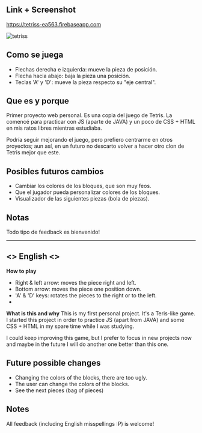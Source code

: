 **Link  + Screenshot**
---
https://tetriss-ea563.firebaseapp.com

![tetriss](https://user-images.githubusercontent.com/29251149/120534206-dc89ac00-c3e1-11eb-9c23-3bdcbdc1253f.png)

**Como se juega**
---
* Flechas derecha e izquierda: mueve la pieza de posición.
* Flecha hacia abajo: baja la pieza una posición.
* Teclas 'A' y 'D': mueve la pieza respecto su "eje central".

**Que es y porque**
---
Primer proyecto web personal. Es una copia del juego de Tetris.
La comencé para practicar con JS (aparte de JAVA) y un poco de CSS + HTML en mis ratos libres mientras estudiaba.

Podría seguir mejorando el juego, pero prefiero centrarme en otros proyectos; aun así, en un futuro no descarto volver a hacer otro clon de Tetris mejor que este.

**Posibles futuros cambios**
---
* Cambiar los colores de los bloques, que son muy feos.
* Que el jugador pueda personalizar colores de los bloques.
* Visualizador de las siguientes piezas (bola de piezas).

**Notas**
---
Todo tipo de feedback es bienvenido!


---

<> English <>
---

**How to play**
* Right & left arrow: moves the piece right and left.
* Bottom arrow: moves the piece one position down.
* 'A' & 'D' keys: rotates the pieces to the right or to the left.
*
**What is this and why**
This is my first personal project. It's a Teris-like game.
I started this project in order to practice JS (apart from JAVA) and some CSS + HTML in my spare time while I was studying.

I could keep improving this game, but I prefer to focus in new projects now and maybe in the future I will do another one better than this one.

**Future possible changes**
---
* Changing the colors of the blocks, there are too ugly.
* The user can change the colors of the blocks.
* See the next pieces (bag of pieces)

**Notes**
---
All feedback (including English misspellings :P) is welcome!

